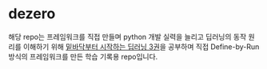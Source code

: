 # dezero

해당 repo는 프레임워크를 직접 만들며 python 개발 실력을 늘리고 딥러닝의 동작 원리를 이해하기 위해 [밑바닥부터 시작하는 딥러닝 3권](https://github.com/WegraLee/deep-learning-from-scratch-3)을 공부하며 직접 Define-by-Run 방식의 프레임워크를 만든 학습 기록용 repo입니다.


